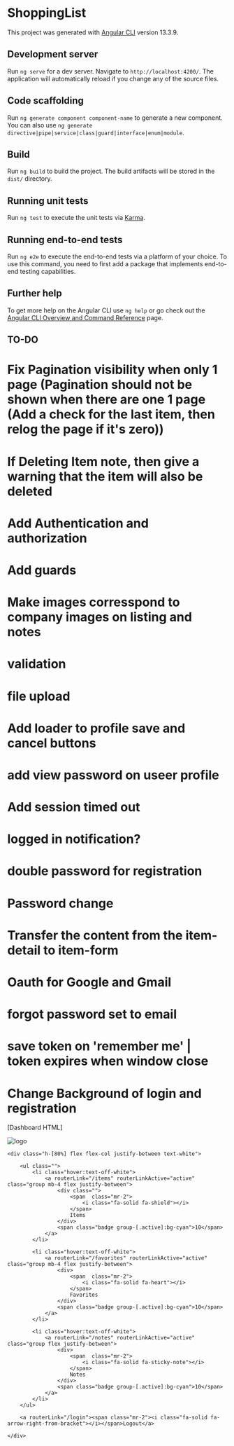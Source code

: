# ShoppingList

This project was generated with [Angular CLI](https://github.com/angular/angular-cli) version 13.3.9.

## Development server

Run `ng serve` for a dev server. Navigate to `http://localhost:4200/`. The application will automatically reload if you change any of the source files.

## Code scaffolding

Run `ng generate component component-name` to generate a new component. You can also use `ng generate directive|pipe|service|class|guard|interface|enum|module`.

## Build

Run `ng build` to build the project. The build artifacts will be stored in the `dist/` directory.

## Running unit tests

Run `ng test` to execute the unit tests via [Karma](https://karma-runner.github.io).

## Running end-to-end tests

Run `ng e2e` to execute the end-to-end tests via a platform of your choice. To use this command, you need to first add a package that implements end-to-end testing capabilities.

## Further help

To get more help on the Angular CLI use `ng help` or go check out the [Angular CLI Overview and Command Reference](https://angular.io/cli) page.


## TO-DO

# Fix Pagination visibility when only 1 page (Pagination should not be shown when there are one 1 page (Add a check for the last item, then relog the page if it's zero))

# If Deleting Item note, then give a warning that the item will also be deleted

# Add Authentication and authorization

# Add guards

# Make images corresspond to company images on listing and notes

# validation

# file upload

# Add loader to profile save and cancel buttons

# add view password on useer profile

# Add session timed out

# logged in notification?

# double password for registration

# Password change

# Transfer the content from the item-detail to item-form

# Oauth for Google and Gmail

# forgot password set to email

# save token on 'remember me' | token expires when window close

# Change Background of login and registration












[Dashboard HTML]
<aside class="h-screen bg-dark-gray w-[200px] fixed p-8">
    <div class="mb-8 border-b-[1px] border-opacity-30 border-off-white w-full">
        <img src="assets/images/logos/safe-secret.png" alt="logo" class="w-24 mb-2" />
    </div>


    <div class="h-[80%] flex flex-col justify-between text-white">

        <ul class="">
            <li class="hover:text-off-white">
                <a routerLink="/items" routerLinkActive="active" class="group mb-4 flex justify-between">
                    <div class="">
                        <span  class="mr-2">
                            <i class="fa-solid fa-shield"></i>
                        </span>
                        Items
                    </div>
                    <span class="badge group-[.active]:bg-cyan">10</span>
                </a>
            </li>
            
            <li class="hover:text-off-white">
                <a routerLink="/favorites" routerLinkActive="active" class="group mb-4 flex justify-between">
                    <div>
                        <span  class="mr-2">
                            <i class="fa-solid fa-heart"></i>
                        </span>                    
                        Favorites
                    </div>
                    <span class="badge group-[.active]:bg-cyan">10</span>
                </a>
            </li>
    
            <li class="hover:text-off-white">
                <a routerLink="/notes" routerLinkActive="active" class="group flex justify-between">
                    <div>
                        <span  class="mr-2">
                            <i class="fa-solid fa-sticky-note"></i>
                        </span>
                        Notes
                    </div>
                    <span class="badge group-[.active]:bg-cyan">10</span>
                </a>            
            </li>
        </ul>

        <a routerLink="/login"><span class="mr-2"><i class="fa-solid fa-arrow-right-from-bracket"></i></span>Logout</a>

    </div>
</aside>